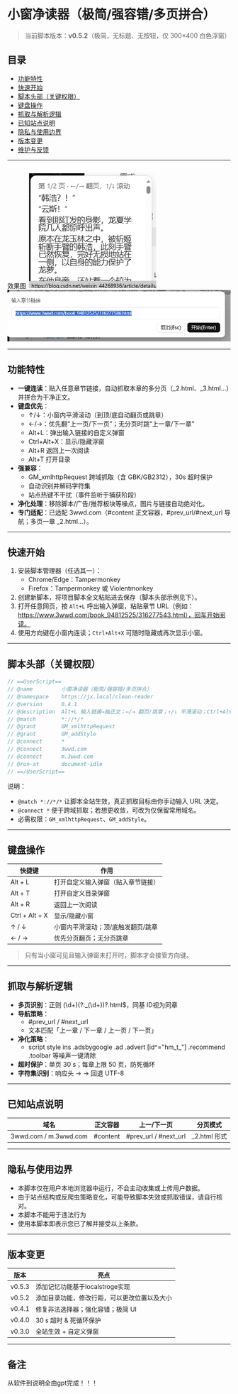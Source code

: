 # 小窗净读器（极简/强容错/多页拼合）

> 当前脚本版本：**v0.5.2**（极简，无标题、无按钮，仅 300×400 白色浮窗）

## 目录

- [功能特性](#功能特性)
- [快速开始](#快速开始)
- [脚本头部（关键权限）](#脚本头部关键权限)
- [键盘操作](#键盘操作)
- [抓取与解析逻辑](#抓取与解析逻辑)
- [已知站点说明](#已知站点说明)
- [隐私与使用边界](#隐私与使用边界)
- [版本变更](#版本变更)
- [维护与反馈](#维护与反馈)

---
##
效果图
![alt text](image.png)
![alt text](image-1.png)

---
## 功能特性

- **一键连读**：贴入任意章节链接，自动抓取本章的多分页（_2.html、_3.html…）并拼合为干净正文。
- **键盘优先**：
  - ↑/↓：小窗内平滑滚动（到顶/底自动翻页或跳章）
  - ←/→：优先翻“上一页/下一页”；无分页时跳“上一章/下一章”
  - Alt+L：弹出输入链接的自定义弹窗
  - Ctrl+Alt+X：显示/隐藏浮窗
  - Alt+R 返回上一次阅读
  - Alt+T 打开目录
- **强兼容**：
  - GM_xmlhttpRequest 跨域抓取（含 GBK/GB2312），30s 超时保护
  - 自动识别并解码字符集
  - 站点热键不干扰（事件监听于捕获阶段）
- **净化处理**：移除脚本/广告/推荐板块等噪点，图片与链接自动绝对化。
- **专门适配**：已适配 3wwd.com（#content 正文容器，#prev_url/#next_url 导航；多页一章 _2.html…）。

---

## 快速开始

1. 安装脚本管理器（任选其一）：
   - Chrome/Edge：Tampermonkey
   - Firefox：Tampermonkey 或 Violentmonkey
2. 创建新脚本，将项目脚本全文粘贴进去保存（脚本头部示例见下）。
3. 打开任意网页，按 `Alt+L` 呼出输入弹窗，粘贴章节 URL（例如：https://www.3wwd.com/book_94812525/316277543.html），回车开始阅读。
4. 使用方向键在小窗内连读；`Ctrl+Alt+X` 可随时隐藏或再次显示小窗。

---

## 脚本头部（关键权限）

```javascript
// ==UserScript==
// @name         小窗净读器（极简/强容错/多页拼合）
// @namespace    https://jx.local/clean-reader
// @version      0.4.1
// @description  Alt+L 输入链接→抽正文；←/→ 翻页/跳章；↑/↓ 平滑滚动；Ctrl+Alt+X 显示/隐藏；捕获阶段接管方向键；跨域抓取含 GBK；极简无标题无按钮。
// @match        *://*/*
// @grant        GM_xmlhttpRequest
// @grant        GM_addStyle
// @connect      *
// @connect      3wwd.com
// @connect      m.3wwd.com
// @run-at       document-idle
// ==/UserScript==
```

说明：

- `@match *://*/*` 让脚本全站生效，真正抓取目标由你手动输入 URL 决定。
- `@connect *` 便于跨域抓取；若想更收敛，可改为仅保留常用域名。
- 必需权限：`GM_xmlhttpRequest`、`GM_addStyle`。

---

## 键盘操作

| 快捷键         | 作用                                 |
| -------------- | ------------------------------------ |
| Alt + L        | 打开自定义输入弹窗（贴入章节链接）   |
| Alt + T        | 打开自定义目录弹窗   |
| Alt + R        | 返回上一次阅读   |
| Ctrl + Alt + X | 显示/隐藏小窗                        |
| ↑ / ↓          | 小窗内平滑滚动；顶/底触发翻页/跳章   |
| ← / →          | 优先分页翻页；无分页跳章             |

> 只有当小窗可见且输入弹窗未打开时，脚本才会接管方向键。

---

## 抓取与解析逻辑

- **多页识别**：正则 (\d+)(?:_(\d+))?.html$，同基 ID视为同章
- **导航策略**：
  - #prev_url / #next_url
  - 文本匹配「上一章 / 下一章 / 上一页 / 下一页」
- **净化策略**：
  - script style ins .adsbygoogle .ad .advert [id^="hm_t_"] .recommend .toolbar 等噪声一键清除
- **超时保护**：单页 30 s；每章上限 50 页，防死循环
- **字符集识别**：响应头 → <meta charset> → 回退 UTF-8

---

## 已知站点说明

| 域名             | 正文容器 | 上一/下一页         | 分页模式     |
| ---------------- | -------- | ------------------- | ------------ |
| 3wwd.com / m.3wwd.com | #content | #prev_url / #next_url | _2.html 形式 |

---

## 隐私与使用边界

- 本脚本仅在用户本地浏览器中运行，不会主动收集或上传用户数据。
- 由于站点结构或反爬虫策略变化，可能导致脚本失效或抓取错误，请自行核对。
- 本脚本不能用于违法行为
- 使用本脚本即表示您已了解并接受以上条款。

---

## 版本变更

| 版本   | 亮点                     |
| ------ | ------------------------ |
| v0.5.3 | 添加记忆功能基于localstroge实现 |
| v0.5.2 | 添加目录功能，修改行距，可以更改位置以及大小 |
| v0.4.1 | 修复非法选择器；强化容错；极简 UI |
| v0.4.0 | 30 s 超时 & 死循环保护  |
| v0.3.0 | 全站生效 + 自定义弹窗   |

---

## 备注
从软件到说明全由gpt完成！！！

